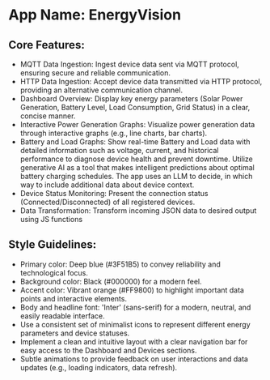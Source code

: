 # **App Name**: EnergyVision

## Core Features:

- MQTT Data Ingestion: Ingest device data sent via MQTT protocol, ensuring secure and reliable communication.
- HTTP Data Ingestion: Accept device data transmitted via HTTP protocol, providing an alternative communication channel.
- Dashboard Overview: Display key energy parameters (Solar Power Generation, Battery Level, Load Consumption, Grid Status) in a clear, concise manner.
- Interactive Power Generation Graphs: Visualize power generation data through interactive graphs (e.g., line charts, bar charts).
- Battery and Load Graphs: Show real-time Battery and Load data with detailed information such as voltage, current, and historical performance to diagnose device health and prevent downtime. Utilize generative AI as a tool that makes intelligent predictions about optimal battery charging schedules. The app uses an LLM to decide, in which way to include additional data about device context.
- Device Status Monitoring: Present the connection status (Connected/Disconnected) of all registered devices.
- Data Transformation: Transform incoming JSON data to desired output using JS functions

## Style Guidelines:

- Primary color: Deep blue (#3F51B5) to convey reliability and technological focus.
- Background color: Black (#000000) for a modern feel.
- Accent color: Vibrant orange (#FF9800) to highlight important data points and interactive elements.
- Body and headline font: 'Inter' (sans-serif) for a modern, neutral, and easily readable interface.
- Use a consistent set of minimalist icons to represent different energy parameters and device statuses.
- Implement a clean and intuitive layout with a clear navigation bar for easy access to the Dashboard and Devices sections.
- Subtle animations to provide feedback on user interactions and data updates (e.g., loading indicators, data refresh).